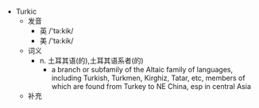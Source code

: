 - Turkic
  - 发音
    - 英 /'tə:kik/
    - 美 /'tə:kik/
  - 词义
    - n. 土耳其语(的),土耳其语系者(的)
      - a branch or subfamily of the Altaic family of languages, including Turkish, Turkmen, Kirghiz, Tatar, etc, members of which are found from Turkey to NE China, esp in central Asia 
  - 补充